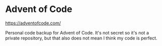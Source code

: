 # Advent of Code

https://adventofcode.com/

Personal code backup for Advent of Code. It's not secret so it's not a private repository, but that also does not mean I think my code is perfect.
